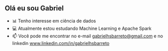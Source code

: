 ## Olá eu sou Gabriel

- 📊 Tenho interesse em ciência de dados
- 💻 Atualmente estou estudando Machine Learning e Apache Spark
- 📫 Você pode me encontrar no e-mail gabrielhsbarreto@gmail.com e no linkedin www.linkedin.com/in/gabrielhsbarreto

<!---
gabrielkeep/gabrielkeep is a ✨ special ✨ repository because its `README.md` (this file) appears on your GitHub profile.
You can click the Preview link to take a look at your changes.
--->

